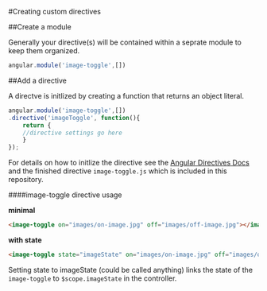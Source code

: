 #Creating custom directives


##Create a module

Generally your directive(s) will be contained within a seprate module to keep them organized.

```javascript
angular.module('image-toggle',[])
```


##Add a directive

A directve is initlized by creating a function that returns an object literal.

```javascript
angular.module('image-toggle',[])
.directive('imageToggle', function(){ 
    return {
    //directive settings go here
    }
});
```

For details on how to initlize the directive see the [Angular Directives Docs](https://docs.angularjs.org/guide/directive) and the finished directive `image-toggle.js` which is included in this repository.


####image-toggle directive usage

**minimal**

```html
<image-toggle on="images/on-image.jpg" off="images/off-image.jpg"></image-toggle>
```

**with state**

```html
<image-toggle state="imageState" on="images/on-image.jpg" off="images/off-image.jpg"></image-toggle>
```

Setting state to imageState (could be called anything) links the state of the `image-toggle` to `$scope.imageState` in the controller.
